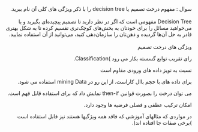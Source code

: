 ##

#####

<div dir="rtl">
 سوال :  مفهوم درخت تصمیم یا decision tree را با ذکر ویژگی های کلی آن نام ببرید.
  </div>
<br/>

<div dir="rtl">
Decision Tree مفهومی است که اگر در نظر دارید تا تصمیم پیچیده‌ای بگیرید و یا می‌خواهید مسائل را برای خودتان به بخش‌های کوچک‌تری تقسیم کرده تا به شکل بهتری قادر به حل آن‌ها گردیده و ذهن‌تان را سازمان‌دهی کنید، می‌توانید از آن استفاده نمایید.
  </div>

<br/>

 
 <div dir="rtl">
  ویژگی های درخت تصمیم
  
  رای تقریب توابع گسسته بکار می رود )Classification.
  
  نسبت به نویز داده های ورودی مقاوم است
  
  برای داده های با حجم باال کاراست. از این رو در mining Data استفاده می شود.
  
  می توان درخت را بصورت قوانین then-if نمایش داد که برای استفاده قابل فهم است.
  
   امکان ترکیب عطفی و فصلی فرضیه ها وجود دارد.
  
   در مواردی که مثالهای آموزشی که فاقد همه ویژگیها هستند نیز قابل استفاده است )برخی
صفات جا افتاده اند(.
  
 </div>
